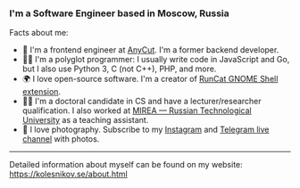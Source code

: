 ### I'm a Software Engineer based in Moscow, Russia

Facts about me:
- 🏢 I'm a frontend engineer at [AnyCut](https://any-cut.pro/en). I'm a former backend developer.
- 👨‍💻 I'm a polyglot programmer: I usually write code in JavaScript and Go, but I also use Python 3, C (not C++), PHP, and more.
- 🌍 I love open-source software. I'm a creator of [RunCat GNOME Shell extension](https://github.com/win0err/gnome-runcat).
- 👨‍🎓 I'm a doctoral candidate in CS and have a lecturer/researcher qualification. I also worked at [MIREA — Russian Technological University](https://english.mirea.ru/) as a teaching assistant.
- 📸 I love photography. Subscribe to my [Instagram](https://instagram.com/win0err) and [Telegram live channel](https://t.me/kolesnikovlive) with photos.

---

Detailed information about myself can be found on my website: https://kolesnikov.se/about.html
